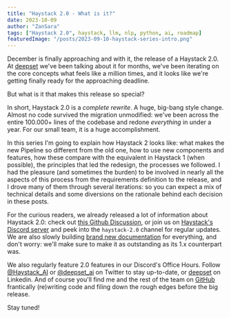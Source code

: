 ```yaml
---
title: "Haystack 2.0 - What is it?"
date: 2023-10-09
author: "ZanSara"
tags: ["Haystack 2.0", haystack, llm, nlp, python, ai, roadmap]
featuredImage: "/posts/2023-09-10-haystack-series-intro.png"
---
```


December is finally approaching and with it, the release of a Haystack 2.0. At [deepset](https://www.deepset.ai/) we've been talking about it for months, we've been iterating on the core concepts what feels like a million times, and it looks like we're getting finally ready for the approaching deadline.

But what is it that makes this release so special? 

In short, Haystack 2.0 is a *complete rewrite*. A huge, big-bang style change. Almost no code survived the migration unmodified: we've been across the entire 100.000+ lines of the codebase and redone *everything* in under a year. For our small team, it is a huge accomplishment.

In this series I'm going to explain how Haystack 2 looks like: what makes the new Pipeline so different from the old one, how to use new components and features, how these compare with the equivalent in Haystack 1 (when possible), the principles that led the redesign, the processes we followed. I had the pleasure (and sometimes the burden) to be involved in nearly all the aspects of this process from the requirements definition to the release, and I drove many of them through several iterations: so you can expect a mix of technical details and some diversions on the rationale behind each decision in these posts.

For the curious readers, we already released a lot of information about Haystack 2.0: check out [this Github Discussion](https://github.com/deepset-ai/haystack/discussions/5568), or join us on [Haystack's Discord server](https://discord.com/invite/VBpFzsgRVF) and peek into the `haystack-2.0` channel for regular updates. We are also slowly building [brand new documentation](https://docs.haystack.deepset.ai/v2.0/docs) for everything, and don't worry: we'll make sure to make it as outstanding as its 1.x counterpart was.

We also regularly feature 2.0 features in our Discord's Office Hours. Follow [@Haystack_AI](https://twitter.com/Haystack_AI) or [@deepset_ai](https://twitter.com/deepset_ai) on Twitter to stay up-to-date, or [deepset](https://www.linkedin.com/company/deepset-a) on Linkedin. And of course you'll find me and the rest of the team on [GitHub](https://github.com/deepset-ai/haystack) frantically (re)writing code and filing down the rough edges before the big release.

Stay tuned!


